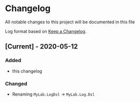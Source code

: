 # Changelog

All notable changes to this project will be documented in this file

Log format based on [Keep a Changelog](https://keepachangelog.com/en/1.0.0/).

## [Current] - 2020-05-12

### Added

- this changelog

### Changed

* Renaming `MyLab.LogDsl` -> `MyLab.Log.Dsl`
